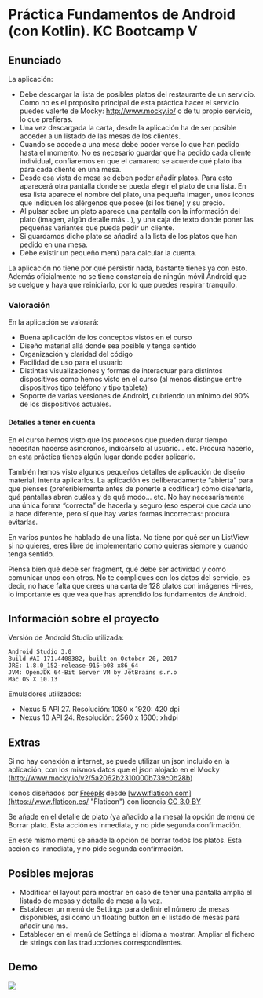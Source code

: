 # Práctica Fundamentos de Android (con Kotlin). KC Bootcamp V

## Enunciado

La aplicación:

-  Debe descargar la lista de posibles platos del restaurante de un servicio. Como no es el propósito principal de esta práctica hacer el servicio puedes valerte de Mocky: http://www.mocky.io/ o de tu propio servicio, lo que prefieras.
-  Una vez descargada la carta, desde la aplicación ha de ser posible acceder a un listado de las mesas de los clientes.
-  Cuando se accede a una mesa debe poder verse lo que han pedido hasta el momento. No es necesario guardar qué ha pedido cada cliente individual, confiaremos en que el camarero se acuerde qué plato iba para cada cliente en una mesa.
-  Desde esa vista de mesa se deben poder añadir platos. Para esto aparecerá otra pantalla donde se pueda elegir el plato de una lista. En esa lista aparece el nombre del plato, una pequeña imagen, unos iconos que indiquen los alérgenos que posee (si los tiene) y su precio.
-  Al pulsar sobre un plato aparece una pantalla con la información del plato (imagen, algún detalle más…), y una caja de texto donde poner las pequeñas variantes que pueda pedir un cliente.
-  Si guardamos dicho plato se añadirá a la lista de los platos que han pedido en una mesa.
-  Debe existir un pequeño menú para calcular la cuenta.

La aplicación no tiene por qué persistir nada, bastante tienes ya con esto. Además oficialmente no se tiene constancia de ningún móvil Android que se cuelgue y haya que reiniciarlo, por lo que puedes respirar tranquilo.

### Valoración

En la aplicación se valorará:

-  Buena aplicación de los conceptos vistos en el curso
-  Diseño material allá donde sea posible y tenga sentido
-  Organización y claridad del código
-  Facilidad de uso para el usuario
-  Distintas visualizaciones y formas de interactuar para distintos dispositivos como hemos visto en el curso (al menos distingue entre dispositivos tipo teléfono y tipo tableta)
-  Soporte de varias versiones de Android, cubriendo un mínimo del 90% de los dispositivos actuales.


#### Detalles a tener en cuenta
En el curso hemos visto que los procesos que pueden durar tiempo necesitan hacerse asíncronos, indicárselo al usuario… etc. Procura hacerlo, en esta práctica tienes algún lugar donde poder aplicarlo.

También hemos visto algunos pequeños detalles de aplicación de diseño material, intenta aplicarlos.
La aplicación es deliberadamente “abierta” para que pienses (preferiblemente antes de ponerte a codificar) cómo diseñarla, qué pantallas abren cuáles y de qué modo… etc. No hay necesariamente una única forma “correcta” de hacerla y seguro (eso espero) que cada uno la hace diferente, pero sí que hay varias formas incorrectas: procura evitarlas.

En varios puntos he hablado de una lista. No tiene por qué ser un ListView si no quieres, eres libre de implementarlo como quieras siempre y cuando tenga sentido.

Piensa bien qué debe ser fragment, qué debe ser actividad y cómo comunicar unos con otros.
No te compliques con los datos del servicio, es decir, no hace falta que crees una carta de 128 platos con imágenes Hi-res, lo importante es que vea que has aprendido los fundamentos de Android.

## Información sobre el proyecto

Versión de Android Studio utilizada:

```
Android Studio 3.0
Build #AI-171.4408382, built on October 20, 2017
JRE: 1.8.0_152-release-915-b08 x86_64
JVM: OpenJDK 64-Bit Server VM by JetBrains s.r.o
Mac OS X 10.13
```

Emuladores utilizados:

- Nexus 5 API 27. Resolución: 1080 x 1920: 420 dpi
- Nexus 10 API 24. Resolución: 2560 x 1600: xhdpi


## Extras

Si no hay conexión a internet, se puede utilizar un json incluido en la aplicación, con los mismos datos que el json alojado en el Mocky (http://www.mocky.io/v2/5a2062b2310000b739c0b28b)

Iconos diseñados por [Freepik](http://www.freepik.com "Freepik") desde [www.flaticon.com](https://www.flaticon.es/ "Flaticon") con licencia [CC 3.0 BY](http://creativecommons.org/licenses/by/3.0/ "Creative Commons BY 3.0")

Se añade en el detalle de plato (ya añadido a la mesa) la opción de menú de Borrar plato. Esta acción es inmediata, y no pide segunda confirmación.

En este mismo menú se añade la opción de borrar todos los platos. Esta acción es inmediata, y no pide segunda confirmación.


## Posibles mejoras

- Modificar el layout para mostrar en caso de tener una pantalla amplia el listado de mesas y detalle de mesa a la vez.
- Establecer un menú de Settings para definir el número de mesas disponibles, así como un floating button en el listado de mesas para añadir una ms.
- Establecer en el menú de Settings el idioma a mostrar. Ampliar el fichero de strings con las traducciones correspondientes.

## Demo

![](https://media.giphy.com/media/3o6fJ5c04XuQEX2nBe/giphy.gif)
